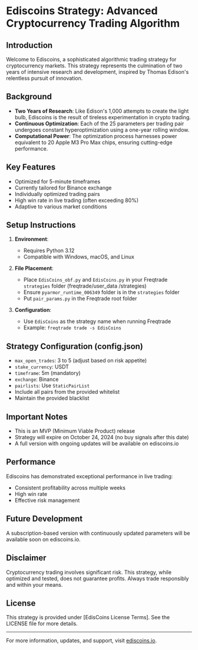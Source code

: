 # Ediscoins Strategy: Advanced Cryptocurrency Trading Algorithm

## Introduction

Welcome to Ediscoins, a sophisticated algorithmic trading strategy for cryptocurrency markets. This strategy represents the culmination of two years of intensive research and development, inspired by Thomas Edison's relentless pursuit of innovation.

## Background

- **Two Years of Research**: Like Edison's 1,000 attempts to create the light bulb, Ediscoins is the result of tireless experimentation in crypto trading.
- **Continuous Optimization**: Each of the 25 parameters per trading pair undergoes constant hyperoptimization using a one-year rolling window.
- **Computational Power**: The optimization process harnesses power equivalent to 20 Apple M3 Pro Max chips, ensuring cutting-edge performance.

## Key Features

- Optimized for 5-minute timeframes
- Currently tailored for Binance exchange
- Individually optimized trading pairs
- High win rate in live trading (often exceeding 80%)
- Adaptive to various market conditions

## Setup Instructions

1. **Environment**: 
   - Requires Python 3.12
   - Compatible with Windows, macOS, and Linux

2. **File Placement**:
   - Place `EdisCoins_obf.py` and `EdisCoins.py` in your Freqtrade `strategies` folder (freqtrade/user_data
/strategies)
   - Ensure `pyarmor_runtime_006349` folder is in the `strategies` folder
   - Put `pair_params.py` in the Freqtrade root folder

3. **Configuration**:
   - Use `EdisCoins` as the strategy name when running Freqtrade
   - Example: `freqtrade trade -s EdisCoins`

## Strategy Configuration (config.json)

- `max_open_trades`: 3 to 5 (adjust based on risk appetite)
- `stake_currency`: USDT
- `timeframe`: 5m (mandatory)
- `exchange`: Binance
- `pairlists`: Use `StaticPairList`
- Include all pairs from the provided whitelist
- Maintain the provided blacklist

## Important Notes

- This is an MVP (Minimum Viable Product) release
- Strategy will expire on October 24, 2024 (no buy signals after this date)
- A full version with ongoing updates will be available on ediscoins.io

## Performance

Ediscoins has demonstrated exceptional performance in live trading:
- Consistent profitability across multiple weeks
- High win rate
- Effective risk management

## Future Development

A subscription-based version with continuously updated parameters will be available soon on ediscoins.io.

## Disclaimer

Cryptocurrency trading involves significant risk. This strategy, while optimized and tested, does not guarantee profits. Always trade responsibly and within your means.

## License

This strategy is provided under [EdisCoins License Terms]. See the LICENSE file for more details.

---

For more information, updates, and support, visit [ediscoins.io](https://ediscoins.io).
